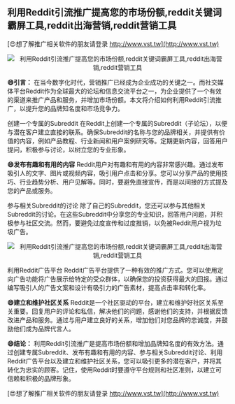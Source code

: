 ## **利用Reddit引流推广提高您的市场份额,reddit关键词霸屏工具,reddit出海营销,reddit营销工具**

[😍想了解推广相关软件的朋友请登录 http://www.vst.tw](http://www.vst.tw)

 <center><img src="https://vst.tw/MP4/tuiguang/png/2.png" alt="利用Reddit引流推广提高您的市场份额,reddit关键词霸屏工具,reddit出海营销,reddit营销工具"></center>

**😄引言：**
在当今数字化时代，营销推广已经成为企业成功的关键之一。而社交媒体平台Reddit作为全球最大的论坛和信息交流平台之一，为企业提供了一个有效的渠道来推广产品和服务，并增加市场份额。本文将介绍如何利用Reddit引流推广，以提升您的品牌知名度和市场竞争力。

创建一个专属的Subreddit
在Reddit上创建一个专属的Subreddit（子论坛），以便与潜在客户建立直接的联系。确保Subreddit的名称与您的品牌相关，并提供有价值的内容，例如产品教程、行业新闻和用户案例研究等。定期更新内容，回答用户提问，积极参与讨论，以树立您的专业形象。

**😄发布有趣和有用的内容**
Reddit用户对有趣和有用的内容非常感兴趣。通过发布吸引人的文字、图片或视频内容，吸引用户点击和分享。您可以分享产品的使用技巧、行业趋势分析、用户见解等。同时，要避免直接宣传，而是以间接的方式提及您的产品或服务。

参与相关Subreddit的讨论
除了自己的Subreddit，您还可以参与其他相关Subreddit的讨论。在这些Subreddit中分享您的专业知识，回答用户问题，并积极参与社区交流。然而，要避免过度宣传和过度推销，以免被Reddit用户视为垃圾广告。

 <center><img src="https://vst.tw/MP4/tuiguang/png/5.png" alt="利用Reddit引流推广提高您的市场份额,reddit关键词霸屏工具,reddit出海营销,reddit营销工具"></center>

利用Reddit广告平台
Reddit广告平台提供了一种有效的推广方式。您可以使用定向广告功能将广告展示给特定的受众群体，以确保您的投资获得最大的回报。通过编写吸引人的广告文案和设计有吸引力的广告素材，提高点击率和转化率。

**😄建立和维护社区关系**
Reddit是一个社区驱动的平台，建立和维护好社区关系至关重要。回复用户的评论和私信，解决他们的问题，感谢他们的支持，并根据反馈改进产品和服务。通过与用户建立良好的关系，增加他们对您品牌的忠诚度，并鼓励他们成为品牌代言人。

**😄结论：**
利用Reddit引流推广是提高市场份额和增加品牌知名度的有效方法。通过创建专属Subreddit、发布有趣和有用的内容、参与相关Subreddit讨论、利用Reddit广告平台以及建立和维护社区关系，您可以吸引更多的潜在客户，并将其转化为忠实的顾客。记住，使用Reddit时要遵守平台规则和社区准则，以建立可信赖和积极的品牌形象。

[😍想了解推广相关软件的朋友请登录 http://www.vst.tw](http://www.vst.tw)



